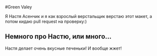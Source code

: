 #Green Valey

Я Настя Асенчик и я как взрослый верстальщик верстаю этот макет, а потом кидаю pull request на проверку:)

## Немного про Настю, или много...

Настя делает очень вкусные печеньки! И вообще жжет!